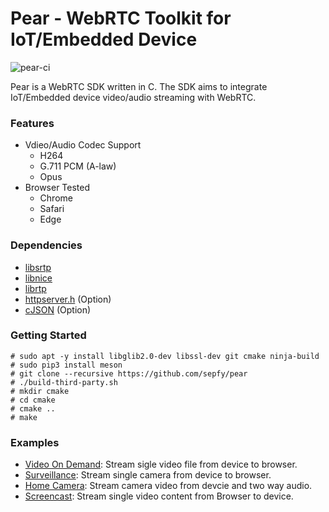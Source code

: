# Pear - WebRTC Toolkit for IoT/Embedded Device

![pear-ci](https://github.com/sepfy/pear/actions/workflows/pear-ci.yml/badge.svg)

Pear is a WebRTC SDK written in C. The SDK aims to integrate IoT/Embedded device video/audio streaming with WebRTC.

### Features

- Vdieo/Audio Codec Support
  - H264
  - G.711 PCM (A-law)
  - Opus
- Browser Tested
  - Chrome
  - Safari
  - Edge

### Dependencies

* [libsrtp](https://github.com/cisco/libsrtp)
* [libnice](https://github.com/libnice/libnice)
* [librtp](https://github.com/ireader/media-server)
* [httpserver.h](https://github.com/jeremycw/httpserver.h.git) (Option)
* [cJSON](https://github.com/DaveGamble/cJSON.git) (Option)

### Getting Started

```
# sudo apt -y install libglib2.0-dev libssl-dev git cmake ninja-build
# sudo pip3 install meson
# git clone --recursive https://github.com/sepfy/pear
# ./build-third-party.sh
# mkdir cmake
# cd cmake
# cmake ..
# make
```

### Examples
- [Video On Demand](https://github.com/sepfy/pear/tree/main/examples/video_on_demand): Stream sigle video file from device to browser.
- [Surveillance](https://github.com/sepfy/pear/tree/main/examples/surveillance): Stream single camera from device to browser.
- [Home Camera](https://github.com/sepfy/pear/tree/main/examples/home_camera): Stream camera video from devcie and two way audio.
- [Screencast](https://github.com/sepfy/pear/tree/main/examples/screencast): Stream single video content from Browser to device.
